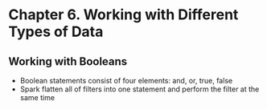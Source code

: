 # Chapter 6. Working with Different Types of Data

## Working with Booleans
- Boolean statements consist of four elements: and, or, true, false
- Spark flatten all of filters into one statement and perform the filter at the same time
